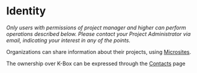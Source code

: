# Identity

_Only users with permissions of project manager and higher can perform operations described below. Please contact your Project Administrator via email, indicating your interest in any of the points._

Organizations can share information about their projects, using [Microsites](../user/microsites.md). 

The ownership over K-Box can be expressed through the [Contacts](./contacts.md) page  